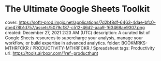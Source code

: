# The Ultimate Google Sheets Toolkit

cover: https://softr-prod.imgix.net/applications/7d2bf8df-6463-4dae-bfc0-abe478b1d757/assets/5079cf87-c512-46d2-aaa9-f63468ae9307.png
created: December 27, 2021 2:23 AM (UTC)
description: A curated list of Google Sheets resources to supercharge your analysis, manage your workflow, or build expertise in advanced analytics.
folder: BOOKMRKS-MTHRFCKR / PRODUCTIVITY-MTHRFCKR / Spreadsheet
tags: Productivity
url: https://tools.airboxr.com/?ref=producthunt